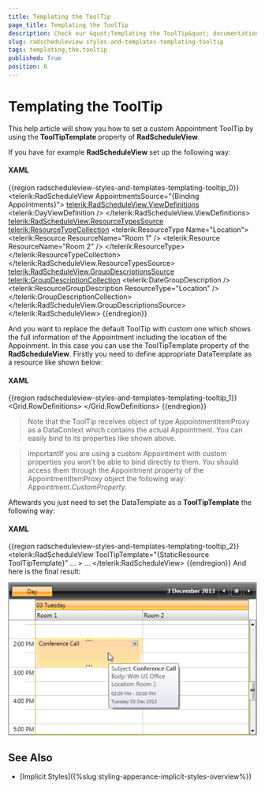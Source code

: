 ```yaml
---
title: Templating the ToolTip
page_title: Templating the ToolTip
description: Check our &quot;Templating the ToolTip&quot; documentation article for the RadScheduleView {{ site.framework_name }} control.
slug: radscheduleview-styles-and-templates-templating-tooltip
tags: templating,the,tooltip
published: True
position: 6
---
```


# Templating the ToolTip

This help article will show you how to set a custom Appointment ToolTip by using the __ToolTipTemplate__ property of __RadScheduleView__.      

If you have for example __RadScheduleView__ set up the following way:

#### __XAML__

{{region radscheduleview-styles-and-templates-templating-tooltip_0}}
	<telerik:RadScheduleView AppointmentsSource="{Binding Appointments}">
	    <telerik:RadScheduleView.ViewDefinitions>
	        <telerik:DayViewDefinition />
	    </telerik:RadScheduleView.ViewDefinitions>
	    <telerik:RadScheduleView.ResourceTypesSource>
	        <telerik:ResourceTypeCollection>
	            <telerik:ResourceType Name="Location">
	                <telerik:Resource ResourceName="Room 1" />
	                <telerik:Resource ResourceName="Room 2" />
	            </telerik:ResourceType>
	        </telerik:ResourceTypeCollection>
	    </telerik:RadScheduleView.ResourceTypesSource>
	    <telerik:RadScheduleView.GroupDescriptionsSource>
	        <telerik:GroupDescriptionCollection>
	            <telerik:DateGroupDescription />
	            <telerik:ResourceGroupDescription ResourceType="Location" />
	        </telerik:GroupDescriptionCollection>
	    </telerik:RadScheduleView.GroupDescriptionsSource>
	</telerik:RadScheduleView>
{{endregion}}

And you want to replace the default ToolTip with custom one which shows the full information of the Appointment including the location of the Appoinment. In this case you can use the ToolTipTemplate property of the __RadScheduleView__. Firstly you need to define appropriate DataTemplate as a resource like shown below:       

#### __XAML__

{{region radscheduleview-styles-and-templates-templating-tooltip_1}}
	<DataTemplate x:Key="ToolTipTemplate">
	    <Grid>
	        <Grid.RowDefinitions>
	            <RowDefinition />
	            <RowDefinition />
	            <RowDefinition />
	            <RowDefinition />
	        </Grid.RowDefinitions>
	        <StackPanel Grid.Row="0" Orientation="Horizontal">
	            <TextBlock Text="Subject: " />
	            <TextBlock Text="{Binding Subject}" TextWrapping="Wrap"  FontWeight="Bold" />
	        </StackPanel>
	        <StackPanel Grid.Row="1" Orientation="Horizontal">
	            <TextBlock Text="Body: " />
	            <TextBlock Text="{Binding Body}" TextWrapping="Wrap" />
	        </StackPanel>
	        <StackPanel Grid.Row="2" Orientation="Horizontal">
	            <TextBlock Text="Location: " />
	            <TextBlock Text="{Binding Appointment.Resources[0].ResourceName}" />
	        </StackPanel>
	        <StackPanel Grid.Row="3" Margin="0 5 0 0">
	            <StackPanel Orientation="Horizontal" Margin="0 0 0 0">
	                <TextBlock Text="{Binding Start, StringFormat='hh:mm tt'}" TextWrapping="Wrap" FontSize="10" />
	                <TextBlock Text=" - " FontSize="10" />
	                <TextBlock Text="{Binding End, StringFormat='hh:mm tt'}" TextWrapping="Wrap" FontSize="10" />
	            </StackPanel>
	            <TextBlock Text="{Binding Start, StringFormat='dddd dd MMM yyyy'}" Margin="0 3" FontSize="10" />
	        </StackPanel>
	    </Grid>
	</DataTemplate>
{{endregion}}

>Note that the ToolTip receives object of type AppointmentItemProxy as a DataContext which contains the actual Appointment. You can easily bind to its properties like shown above.          

>importantIf you are using a custom Appointment with custom properties you won't be able to bind directly to them. You should access them through the Appointment property of the AppointmentItemProxy object the following way: Appointment.*CustomProperty*.          

Aftewards you just need to set the DataTemplate as a __ToolTipTemplate__ the following way:        

#### __XAML__

{{region radscheduleview-styles-and-templates-templating-tooltip_2}}
	<telerik:RadScheduleView ToolTipTemplate="{StaticResource ToolTipTemplate}" ... >
	    ...
	</telerik:RadScheduleView>
{{endregion}}
And here is the final result:

![radscheduleview-styles-and-templates-templating-tooltip](images/radscheduleview-styles-and-templates-templating-tooltip.png)

## See Also

 * [Implicit Styles]({%slug styling-apperance-implicit-styles-overview%})